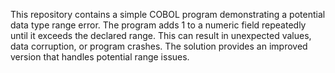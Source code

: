 This repository contains a simple COBOL program demonstrating a potential data type range error. The program adds 1 to a numeric field repeatedly until it exceeds the declared range. This can result in unexpected values, data corruption, or program crashes. The solution provides an improved version that handles potential range issues.